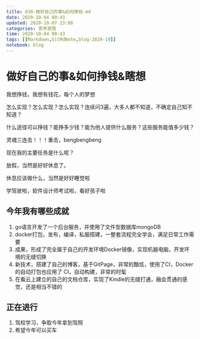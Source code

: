 ```yaml
---
title: 030-做好自己的事&如何挣钱.md
date: 2020-10-04 00:43
updated: 2020-10-07 23:08
categories: 思考感悟
time: 2020-10-04 00:43
tags: [[Markdown,GitMdNote,blog-2020-10]]
notebook: blog
---
```


# 做好自己的事&如何挣钱&瞎想

我想挣钱，我想有钱花，每个人的梦想

怎么实现？怎么实现？怎么实现？连续问3遍，大多人都不知道，不确定自己知不知道？

什么途径可以挣钱？能挣多少钱？能为他人提供什么服务？这些服务能值多少钱？

灵魂三连击！！！重击，bengbengbeng



现在我的主要任务是什么呢？

放假，当然是好好休息了。

休息应该做什么，当然是好好睡觉啦

学驾驶啦，软件设计师考试啦，看好孩子啦



## 今年我有哪些成就

1. go语言开发了一个后台服务，并使用了文件型数据库mongoDB
2. docker打包，发布，编译，私服搭建，一整套流程完全学会，满足日常工作需要
3. 成果，形成了完全属于自己的开发环境Docker镜像，实现机器电脑，开发环境的无缝切换
4. 新技术，搭建了自己的博客，基于GitPage，非常的酷炫，使用了CI，Docker的自动打包也应用了 CI，自动构建，非常的时髦
5. 在看云上建立的自己的文档仓库，实现了Kindle的无缝打通，融会贯通的感觉，还是相当不错的



## 正在进行

1. 驾校学习，争取今年拿到驾照
2. 希望今年可以买车


